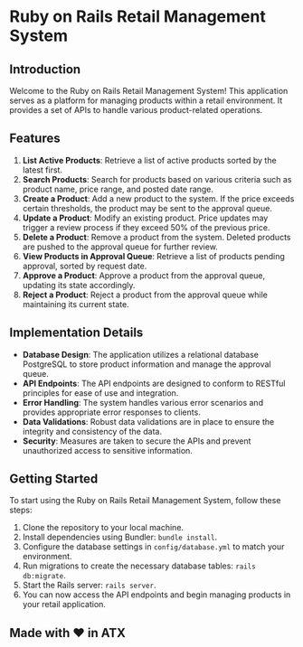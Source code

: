 # Ruby on Rails Retail Management System

## Introduction
Welcome to the Ruby on Rails Retail Management System! This application serves as a platform for managing products within a retail environment. It provides a set of APIs to handle various product-related operations.

## Features
1. **List Active Products**: Retrieve a list of active products sorted by the latest first.
2. **Search Products**: Search for products based on various criteria such as product name, price range, and posted date range.
3. **Create a Product**: Add a new product to the system. If the price exceeds certain thresholds, the product may be sent to the approval queue.
4. **Update a Product**: Modify an existing product. Price updates may trigger a review process if they exceed 50% of the previous price.
5. **Delete a Product**: Remove a product from the system. Deleted products are pushed to the approval queue for further review.
6. **View Products in Approval Queue**: Retrieve a list of products pending approval, sorted by request date.
7. **Approve a Product**: Approve a product from the approval queue, updating its state accordingly.
8. **Reject a Product**: Reject a product from the approval queue while maintaining its current state.

## Implementation Details
- **Database Design**: The application utilizes a relational database PostgreSQL to store product information and manage the approval queue.
- **API Endpoints**: The API endpoints are designed to conform to RESTful principles for ease of use and integration.
- **Error Handling**: The system handles various error scenarios and provides appropriate error responses to clients.
- **Data Validations**: Robust data validations are in place to ensure the integrity and consistency of the data.
- **Security**: Measures are taken to secure the APIs and prevent unauthorized access to sensitive information.

## Getting Started
To start using the Ruby on Rails Retail Management System, follow these steps:
1. Clone the repository to your local machine.
2. Install dependencies using Bundler: `bundle install`.
3. Configure the database settings in `config/database.yml` to match your environment.
4. Run migrations to create the necessary database tables: `rails db:migrate`.
5. Start the Rails server: `rails server`.
6. You can now access the API endpoints and begin managing products in your retail application.

## Made with ❤️️ in ATX
